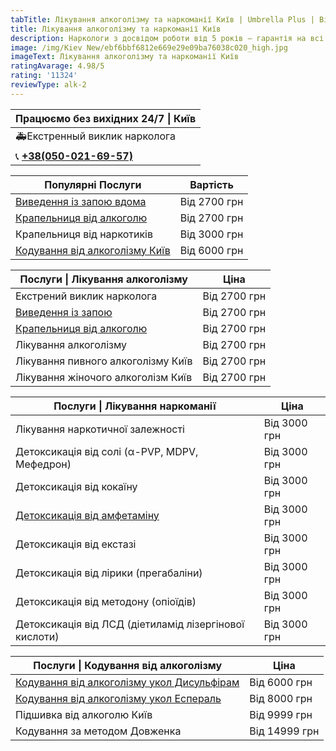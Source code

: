 ```yaml
---
tabTitle: Лікування алкоголізму та наркоманії Київ | Umbrella Plus | Від 2700 грн
title: Лікування алкоголізму та наркоманії Київ
description: Наркологи з досвідом роботи від 5 років – гарантія на всі послуги!
image: /img/Kiev New/ebf6bbf6812e669e29e09ba76038c020_high.jpg
imageText: Лікування алкоголізму та наркоманії Київ
ratingAvarage: 4.98/5
rating: '11324'
reviewType: alk-2
---
```


| Працюємо без вихідних 24/7 \| Київ          |
| ------------------------------------------- |
| 🚑Екстренный виклик нарколога               |
| 📞 **[+38(050-021-69-57)](tel:0500216957)** |

| Популярні Послуги                                                | Вартість     |
| ---------------------------------------------------------------- | ------------ |
| [Виведення із запою вдома](Vivod-iz-zapoia-na-domy-kiev-ua)      | Від 2700 грн |
| [Крапельниця від алкоголю](Kapelnica_ot_alkogola_na_dom_kiev)    | Від 2700 грн |
| Крапельниця від наркотиків                                       | Від 3000 грн |
| [Кодування від алкоголізму Київ](kodirovka-ot-alkogolia-kiev-ua) | Від 6000 грн |

| Послуги \| Лікування алкоголізму                       | Ціна         |
| ------------------------------------------------------ | ------------ |
| Екстрений виклик нарколога                             | Від 2700 грн |
| [Виведення із запою](Vivod-iz-zapoia-kiev-ua)          | Від 2700 грн |
| [Крапельниця від алкоголю](Kapelnica_ot_alkogola_kiev) | Від 2700 грн |
| Лікування алкоголізму                                  | Від 2700 грн |
| Лікування пивного алкоголізму Київ                     | Від 2700 грн |
| Лікування жіночого алкоголізм Київ                     | Від 2700 грн |

| Послуги \| Лікування наркоманії                            | Ціна         |
| ---------------------------------------------------------- | ------------ |
| Лікування наркотичної залежності                           | Від 3000 грн |
| Детоксикація від солі (α-PVP, MDPV, Мефедрон)              | Від 3000 грн |
| Детоксикація від кокаїну                                   | Від 3000 грн |
| [Детоксикація від амфетаміну](detox-ot-amfetamina-kiev-ua) | Від 3000 грн |
| Детоксикація від екстазі                                   | Від 3000 грн |
| Детоксикація від лірики (прегабаліни)                      | Від 3000 грн |
| Детоксикація від методону (опіоїдів)                       | Від 3000 грн |
| Детоксикація від ЛСД (діетиламід лізергінової кислоти)     | Від 3000 грн |

| Послуги \| Кодування від алкоголізму                                                    | Ціна          |
| --------------------------------------------------------------------------------------- | ------------- |
| [Кодування від алкоголізму укол Дисульфірам](kodirovka-ot-alkogolia-disulfiram-kiev-ua) | Від 6000 грн  |
| [Кодування від алкоголізму укол Еспераль](kodirovka-ot-alkogolizma-espiarl-kiev-ua)     | Від 8000 грн  |
| Підшивка від алкоголю Київ                                                              | Від 9999 грн  |
| Кодування за методом Довженка                                                           | Від 14999 грн |
